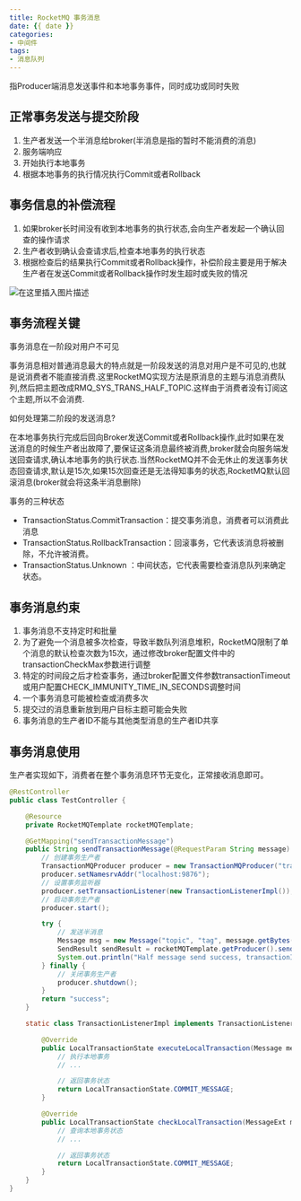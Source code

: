 ```yaml
---
title: RocketMQ 事务消息
date: {{ date }}
categories:
- 中间件
tags:
- 消息队列
---
```


指Producer端消息发送事件和本地事务事件，同时成功或同时失败

## 正常事务发送与提交阶段

1. 生产者发送一个半消息给broker(半消息是指的暂时不能消费的消息)
2. 服务端响应
3. 开始执行本地事务
4. 根据本地事务的执行情况执行Commit或者Rollback

## 事务信息的补偿流程

1. 如果broker长时间没有收到本地事务的执行状态,会向生产者发起一个确认回查的操作请求
2. 生产者收到确认会查请求后,检查本地事务的执行状态
3. 根据检查后的结果执行Commit或者Rollback操作，补偿阶段主要是用于解决生产者在发送Commit或者Rollback操作时发生超时或失败的情况

![在这里插入图片描述](https://img-blog.csdnimg.cn/85e09f7030a4401bb70247600d93ccf0.png)

## 事务流程关键

事务消息在一阶段对用户不可见

事务消息相对普通消息最大的特点就是一阶段发送的消息对用户是不可见的,也就是说消费者不能直接消费.这里RocketMQ实现方法是原消息的主题与消息消费队列,然后把主题改成RMQ_SYS_TRANS_HALF_TOPIC.这样由于消费者没有订阅这个主题,所以不会消费.

如何处理第二阶段的发送消息?

在本地事务执行完成后回向Broker发送Commit或者Rollback操作,此时如果在发送消息的时候生产者出故障了,要保证这条消息最终被消费,broker就会向服务端发送回查请求,确认本地事务的执行状态.当然RocketMQ并不会无休止的发送事务状态回查请求,默认是15次,如果15次回查还是无法得知事务的状态,RocketMQ默认回滚消息(broker就会将这条半消息删除)

事务的三种状态

- TransactionStatus.CommitTransaction：提交事务消息，消费者可以消费此消息
- TransactionStatus.RollbackTransaction：回滚事务，它代表该消息将被删除，不允许被消费。
- TransactionStatus.Unknown ：中间状态，它代表需要检查消息队列来确定状态。

## 事务消息约束

1. 事务消息不支持定时和批量
2. 为了避免一个消息被多次检查，导致半数队列消息堆积，RocketMQ限制了单个消息的默认检查次数为15次，通过修改broker配置文件中的transactionCheckMax参数进行调整
3. 特定的时间段之后才检查事务，通过broker配置文件参数transactionTimeout或用户配置CHECK_IMMUNITY_TIME_IN_SECONDS调整时间
4. 一个事务消息可能被检查或消费多次
5. 提交过的消息重新放到用户目标主题可能会失败
6. 事务消息的生产者ID不能与其他类型消息的生产者ID共享

## 事务消息使用

生产者实现如下，消费者在整个事务消息环节无变化，正常接收消息即可。

```java
@RestController
public class TestController {

    @Resource
    private RocketMQTemplate rocketMQTemplate;

    @GetMapping("sendTransactionMessage")
    public String sendTransactionMessage(@RequestParam String message) throws MQClientException {
        // 创建事务生产者
        TransactionMQProducer producer = new TransactionMQProducer("transaction_producer_group");
        producer.setNamesrvAddr("localhost:9876");
        // 设置事务监听器
        producer.setTransactionListener(new TransactionListenerImpl());
        // 启动事务生产者
        producer.start();

        try {
            // 发送半消息
            Message msg = new Message("topic", "tag", message.getBytes(StandardCharsets.UTF_8));
            SendResult sendResult = rocketMQTemplate.getProducer().sendMessageInTransaction(msg, null);
            System.out.println("Half message send success, transactionId: " + sendResult.getTransactionId());
        } finally {
            // 关闭事务生产者
            producer.shutdown();
        }
        return "success";
    }

    static class TransactionListenerImpl implements TransactionListener {

        @Override
        public LocalTransactionState executeLocalTransaction(Message message, Object o) {
            // 执行本地事务
            // ...

            // 返回事务状态
            return LocalTransactionState.COMMIT_MESSAGE;
        }

        @Override
        public LocalTransactionState checkLocalTransaction(MessageExt messageExt) {
            // 查询本地事务状态
            // ...

            // 返回事务状态
            return LocalTransactionState.COMMIT_MESSAGE;
        }
    }
}
```